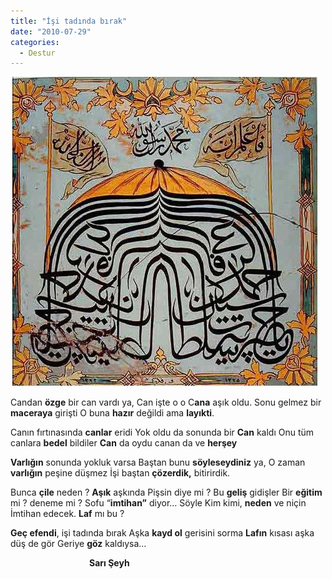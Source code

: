 ```yaml
---
title: "İşi tadında bırak"
date: "2010-07-29"
categories: 
  - Destur
---
```


[![27709_105496462831043_1.jpg](../uploads/2010/07/27709_105496462831043_1.jpg)](../uploads/2010/07/27709_105496462831043_1.jpg "27709_105496462831043_1.jpg")

Candan **özge** bir can vardı ya, Can işte o o C**ana** aşık oldu. Sonu gelmez bir **maceraya** girişti O buna **hazır** değildi ama **layıkti**.

Canın fırtınasında **canlar** eridi Yok oldu da sonunda bir **Can** kaldı Onu tüm canlara **bedel** bildiler **Can** da oydu canan da ve **herşey**

**Varlığın** sonunda yokluk varsa Baştan bunu **söyleseydiniz** ya, O zaman **varlığın** peşine düşmez İşi baştan **çözerdik,** bitirirdik.

Bunca **çile** neden ? **Aşık** aşkında Pişsin diye mi ? Bu **geliş** gidişler Bir **eğitim** mi ? deneme mi ? Sofu “**imtihan”** diyor… Söyle Kim kimi, **neden** ve niçin İmtihan edecek. **Laf** mı bu ?

**Geç efendi**, işi tadında bırak Aşka **kayd ol** gerisini sorma **Lafın** kısası aşka düş de gör Geriye **göz** kaldıysa…

                                **Sarı Şeyh**
